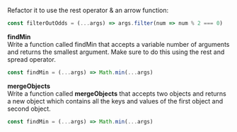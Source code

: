 Refactor it to use the rest operator & an arrow function:
```javascript
const filterOutOdds = (...args) => args.filter(num => num % 2 === 0)
```
**findMin**</br>
Write a function called findMin that accepts a variable number of arguments and returns the smallest argument. Make sure to do this using the rest and spread operator.
```javascript
const findMin = (...args) => Math.min(...args)
```
**mergeObjects**</br>
Write a function called **mergeObjects** that accepts two objects and returns a new object which contains all the keys and values of the first object and second object.
```javascript
const findMin = (...args) => Math.min(...args)
```
